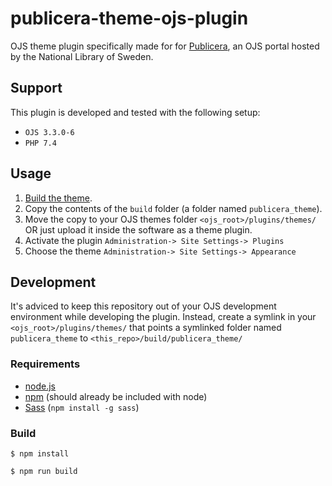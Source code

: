 # publicera-theme-ojs-plugin
OJS theme plugin specifically made for for [Publicera](https://publicera.kb.se), an OJS portal hosted by the National Library of Sweden.

## Support

This plugin is developed and tested with the following setup:
* `OJS 3.3.0-6`
* `PHP 7.4`

## Usage

1. [Build the theme](#Build).
2. Copy the contents of the `build` folder (a folder named `publicera_theme`).
3. Move the copy to your OJS themes folder `<ojs_root>/plugins/themes/` OR just upload it inside the software as a theme plugin.
4. Activate the plugin `Administration-> Site Settings-> Plugins`
5. Choose the theme `Administration-> Site Settings-> Appearance`

## Development

It's adviced to keep this repository out of your OJS development environment while developing the plugin. Instead, create a symlink in your `<ojs_root>/plugins/themes/` that points a symlinked folder named `publicera_theme` to `<this_repo>/build/publicera_theme/`

### Requirements 
* [node.js](http://nodejs.org/)
* [npm](https://www.npmjs.com/get-npm) (should already be included with node)
* [Sass](https://sass-lang.com/install) (`npm install -g sass`)

### Build

````
$ npm install
````

````
$ npm run build
````